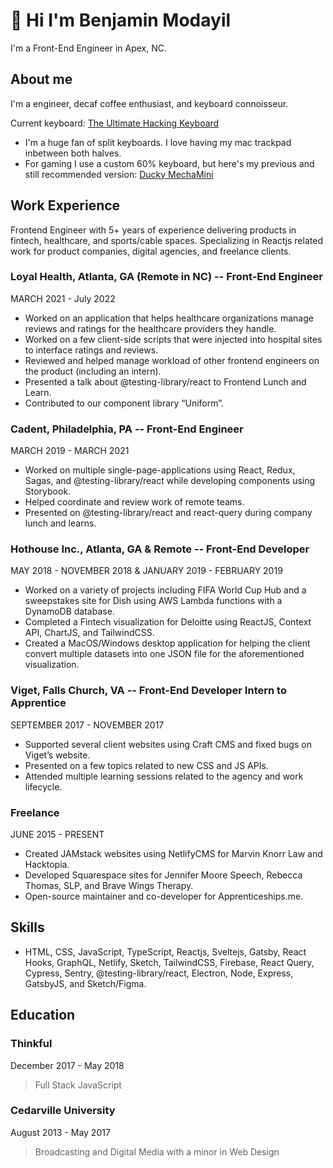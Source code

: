 # 👋 Hi I'm Benjamin Modayil

I'm a Front-End Engineer in Apex, NC.

## About me

I'm a engineer, decaf coffee enthusiast, and keyboard connoisseur.

Current keyboard: [The Ultimate Hacking Keyboard](https://ultimatehackingkeyboard.com)

- I'm a huge fan of split keyboards. I love having my mac trackpad inbetween both halves.
- For gaming I use a custom 60% keyboard, but here's my previous and still recommended version: [Ducky MechaMini](https://www.duckychannel.com.tw/en/Ducky-Mecha-Mini)

## Work Experience

Frontend Engineer with 5+ years of experience delivering products in fintech, healthcare, and sports/cable spaces. Specializing in Reactjs related work for product companies, digital agencies, and freelance clients.

### Loyal Health, Atlanta, GA (Remote in NC) -- Front-End Engineer

MARCH 2021 - July 2022

- Worked on an application that helps healthcare organizations manage reviews and ratings for the healthcare providers they handle.
- Worked on a few client-side scripts that were injected into hospital sites to interface ratings and reviews.
- Reviewed and helped manage workload of other frontend engineers on the product (including an intern).
- Presented a talk about @testing-library/react to Frontend Lunch and Learn.
- Contributed to our component library “Uniform”.

### Cadent, Philadelphia, PA -- Front-End Engineer

MARCH 2019 - MARCH 2021

- Worked on multiple single-page-applications using React, Redux, Sagas, and @testing-library/react while developing components using Storybook.
- Helped coordinate and review work of remote teams.
- Presented on @testing-library/react and react-query during company lunch and learns.

### Hothouse Inc., Atlanta, GA & Remote -- Front-End Developer

MAY 2018 - NOVEMBER 2018 & JANUARY 2019 - FEBRUARY 2019

- Worked on a variety of projects including FIFA World Cup Hub and a sweepstakes site for Dish using AWS Lambda functions with a DynamoDB database.
- Completed a Fintech visualization for Deloitte using ReactJS, Context API, ChartJS, and TailwindCSS.
- Created a MacOS/Windows desktop application for helping the client convert multiple datasets into one JSON file for the aforementioned visualization.

### Viget, F​alls Church, VA --​ Front-End Developer Intern to Apprentice

SEPTEMBER 2017 - NOVEMBER 2017

- Supported several client websites using Craft CMS and fixed bugs on Viget’s website.
- Presented on a few topics related to new CSS and JS APIs.
- Attended multiple learning sessions related to the agency and work lifecycle.

### Freelance

JUNE 2015 - PRESENT

- Created JAMstack websites using NetlifyCMS for Marvin Knorr Law and Hacktopia.
- Developed Squarespace sites for Jennifer Moore Speech, Rebecca Thomas, SLP, and Brave Wings Therapy.
- Open-source maintainer and co-developer for Apprenticeships.me.

## Skills

- HTML, CSS, JavaScript, TypeScript, Reactjs, Sveltejs, Gatsby, React Hooks, GraphQL, Netlify, Sketch, TailwindCSS, Firebase, React Query, Cypress, Sentry, @testing-library/react, Electron, Node, Express, GatsbyJS, and Sketch/Figma.

## Education

### Thinkful

December 2017 - May 2018

> Full Stack JavaScript

### Cedarville University​

August 2013 - May 2017

> ​Broadcasting and Digital Media with a minor in Web Design
